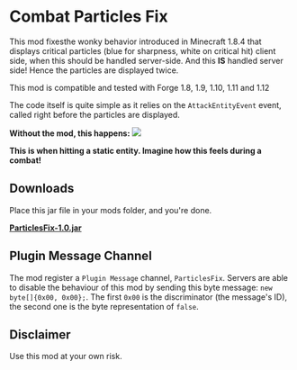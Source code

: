 # Combat Particles Fix

This mod fixesthe wonky behavior introduced in Minecraft 1.8.4 that displays critical particles
(blue for sharpness, white on critical hit) client side, when this should be handled server-side. And this **IS** handled
server side! Hence the particles are displayed twice.

This mod is compatible and tested with Forge 1.8, 1.9, 1.10, 1.11 and 1.12

The code itself is quite simple as it relies on the `AttackEntityEvent` event, called right before the particles are 
displayed. 

**Without the mod, this happens:**
![](demo.gif)

**This is when hitting a static entity. Imagine how this feels during a combat!**


## Downloads
Place this jar file in your mods folder, and you're done.

[**ParticlesFix-1.0.jar**](https://github.com/PunKeel/CombatParticlesFix/releases/download/v1.0/ParticlesFix-1.0.jar)


## Plugin Message Channel
The mod register a `Plugin Message` channel, `ParticlesFix`. Servers are able to disable the behaviour of this mod by
sending this byte message: `new byte[]{0x00, 0x00};`.
The first `0x00` is the discriminator (the message's ID), the second one is the byte representation of `false`.

## Disclaimer
Use this mod at your own risk.
